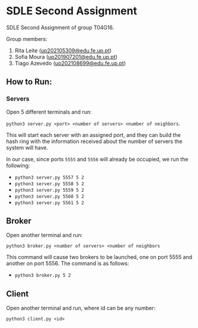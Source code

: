 # SDLE Second Assignment

SDLE Second Assignment of group T04G16.

Group members:

1. Rita Leite (up202105309@edu.fe.up.pt)
2. Sofia Moura (up201907201@edu.fe.up.pt)
3. Tiago Azevedo (up202108699@edu.fe.up.pt)

## How to Run:

### Servers

Open 5 different terminals and run:

`python3 server.py <port> <number of servers> <number of neighbors`.

This will start each server with an assigned port, and they can build the hash ring with the information received about the number of servers the system will have.

In our case, since ports `5555` and `5556` will already be occupied, we run the following:

-   `python3 server.py 5557 5 2`
-   `python3 server.py 5558 5 2`
-   `python3 server.py 5559 5 2`
-   `python3 server.py 5560 5 2`
-   `python3 server.py 5561 5 2`

## Broker

Open another terminal and run:

`python3 broker.py <number of servers> <number of neighbors`

This command will cause two brokers to be launched, one on port 5555 and another on port 5556. The command is as follows:

-   `python3 broker.py 5 2`

## Client

Open another terminal and run, where id can be any number:

`python3 client.py <id>`
